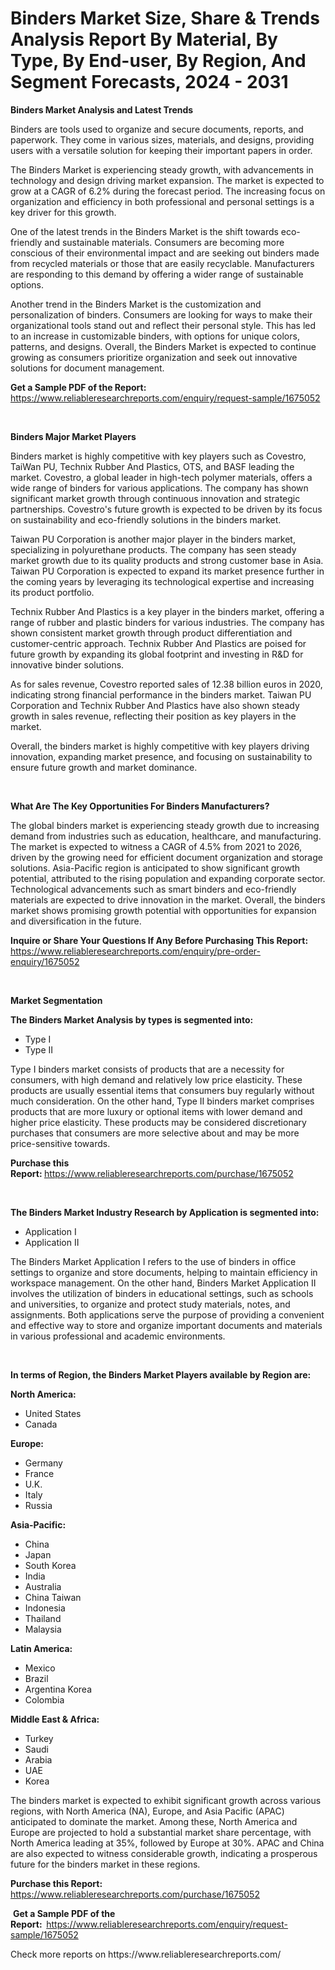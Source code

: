 <p><h1>Binders Market Size, Share & Trends Analysis Report By Material, By Type, By End-user, By Region, And Segment Forecasts, 2024 - 2031</h1></p><p><strong>Binders Market Analysis and Latest Trends</strong></p>
<p><p>Binders are tools used to organize and secure documents, reports, and paperwork. They come in various sizes, materials, and designs, providing users with a versatile solution for keeping their important papers in order.</p><p>The Binders Market is experiencing steady growth, with advancements in technology and design driving market expansion. The market is expected to grow at a CAGR of 6.2% during the forecast period. The increasing focus on organization and efficiency in both professional and personal settings is a key driver for this growth.</p><p>One of the latest trends in the Binders Market is the shift towards eco-friendly and sustainable materials. Consumers are becoming more conscious of their environmental impact and are seeking out binders made from recycled materials or those that are easily recyclable. Manufacturers are responding to this demand by offering a wider range of sustainable options.</p><p>Another trend in the Binders Market is the customization and personalization of binders. Consumers are looking for ways to make their organizational tools stand out and reflect their personal style. This has led to an increase in customizable binders, with options for unique colors, patterns, and designs. Overall, the Binders Market is expected to continue growing as consumers prioritize organization and seek out innovative solutions for document management.</p></p>
<p><strong>Get a Sample PDF of the Report:&nbsp;</strong> <a href="https://www.reliableresearchreports.com/enquiry/request-sample/1675052">https://www.reliableresearchreports.com/enquiry/request-sample/1675052</a></p>
<p>&nbsp;</p>
<p><strong>Binders Major Market Players</strong></p>
<p><p>Binders market is highly competitive with key players such as Covestro, TaiWan PU, Technix Rubber And Plastics, OTS, and BASF leading the market. Covestro, a global leader in high-tech polymer materials, offers a wide range of binders for various applications. The company has shown significant market growth through continuous innovation and strategic partnerships. Covestro's future growth is expected to be driven by its focus on sustainability and eco-friendly solutions in the binders market.</p><p>Taiwan PU Corporation is another major player in the binders market, specializing in polyurethane products. The company has seen steady market growth due to its quality products and strong customer base in Asia. Taiwan PU Corporation is expected to expand its market presence further in the coming years by leveraging its technological expertise and increasing its product portfolio.</p><p>Technix Rubber And Plastics is a key player in the binders market, offering a range of rubber and plastic binders for various industries. The company has shown consistent market growth through product differentiation and customer-centric approach. Technix Rubber And Plastics are poised for future growth by expanding its global footprint and investing in R&D for innovative binder solutions.</p><p>As for sales revenue, Covestro reported sales of 12.38 billion euros in 2020, indicating strong financial performance in the binders market. Taiwan PU Corporation and Technix Rubber And Plastics have also shown steady growth in sales revenue, reflecting their position as key players in the market.</p><p>Overall, the binders market is highly competitive with key players driving innovation, expanding market presence, and focusing on sustainability to ensure future growth and market dominance.</p></p>
<p>&nbsp;</p>
<p><strong>What Are The Key Opportunities For Binders Manufacturers?</strong></p>
<p><p>The global binders market is experiencing steady growth due to increasing demand from industries such as education, healthcare, and manufacturing. The market is expected to witness a CAGR of 4.5% from 2021 to 2026, driven by the growing need for efficient document organization and storage solutions. Asia-Pacific region is anticipated to show significant growth potential, attributed to the rising population and expanding corporate sector. Technological advancements such as smart binders and eco-friendly materials are expected to drive innovation in the market. Overall, the binders market shows promising growth potential with opportunities for expansion and diversification in the future.</p></p>
<p><strong>Inquire or Share Your Questions If Any Before Purchasing This Report:</strong> <a href="https://www.reliableresearchreports.com/enquiry/pre-order-enquiry/1675052">https://www.reliableresearchreports.com/enquiry/pre-order-enquiry/1675052</a></p>
<p>&nbsp;</p>
<p><strong>Market Segmentation</strong></p>
<p><strong>The Binders Market Analysis by types is segmented into:</strong></p>
<p><ul><li>Type I</li><li>Type II</li></ul></p>
<p><p>Type I binders market consists of products that are a necessity for consumers, with high demand and relatively low price elasticity. These products are usually essential items that consumers buy regularly without much consideration. On the other hand, Type II binders market comprises products that are more luxury or optional items with lower demand and higher price elasticity. These products may be considered discretionary purchases that consumers are more selective about and may be more price-sensitive towards.</p></p>
<p><strong>Purchase this Report:&nbsp;</strong><a href="https://www.reliableresearchreports.com/purchase/1675052">https://www.reliableresearchreports.com/purchase/1675052</a></p>
<p>&nbsp;</p>
<p><strong>The Binders Market Industry Research by Application is segmented into:</strong></p>
<p><ul><li>Application I</li><li>Application II</li></ul></p>
<p><p>The Binders Market Application I refers to the use of binders in office settings to organize and store documents, helping to maintain efficiency in workspace management. On the other hand, Binders Market Application II involves the utilization of binders in educational settings, such as schools and universities, to organize and protect study materials, notes, and assignments. Both applications serve the purpose of providing a convenient and effective way to store and organize important documents and materials in various professional and academic environments.</p></p>
<p>&nbsp;</p>
<p><strong>In terms of Region, the Binders Market Players available by Region are:</strong></p>
<p>
    <p> <strong> North America: </strong>
        <ul>
            <li>United States</li>
            <li>Canada</li>
        </ul>
        </p> 
    <p> <strong> Europe: </strong>
        <ul>
            <li>Germany</li>
            <li>France</li>
            <li>U.K.</li>
            <li>Italy</li>
            <li>Russia</li>
        </ul>
        </p> 
    <p> <strong> Asia-Pacific: </strong>
        <ul>
            <li>China</li>
            <li>Japan</li>
            <li>South Korea</li>
            <li>India</li>
            <li>Australia</li>
            <li>China Taiwan</li>
            <li>Indonesia</li>
            <li>Thailand</li>
            <li>Malaysia</li>
        </ul>
        </p> 
    <p> <strong> Latin America: </strong>
        <ul>
            <li>Mexico</li>
            <li>Brazil</li>
            <li>Argentina Korea</li>
            <li>Colombia</li>
        </ul>
        </p> 
    <p> <strong> Middle East & Africa: </strong>
        <ul>
            <li>Turkey</li>
            <li>Saudi</li>
            <li>Arabia</li>
            <li>UAE</li>
            <li>Korea</li>
        </ul>
    </p>
    </p>
<p><p>The binders market is expected to exhibit significant growth across various regions, with North America (NA), Europe, and Asia Pacific (APAC) anticipated to dominate the market. Among these, North America and Europe are projected to hold a substantial market share percentage, with North America leading at 35%, followed by Europe at 30%. APAC and China are also expected to witness considerable growth, indicating a prosperous future for the binders market in these regions.</p></p>
<p><strong>Purchase this Report: </strong><a href="https://www.reliableresearchreports.com/purchase/1675052">https://www.reliableresearchreports.com/purchase/1675052</a></p>
<p>&nbsp;<strong>Get a Sample PDF of the Report:&nbsp;&nbsp;</strong><a href="https://www.reliableresearchreports.com/enquiry/request-sample/1675052">https://www.reliableresearchreports.com/enquiry/request-sample/1675052</a></p>
<p><strong></strong></p>
<p>Check more reports on https://www.reliableresearchreports.com/</p>